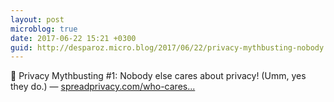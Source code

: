 ```yaml
---
layout: post
microblog: true
date: 2017-06-22 15:21 +0300
guid: http://desparoz.micro.blog/2017/06/22/privacy-mythbusting-nobody.html
---
```

🔗 Privacy Mythbusting #1: Nobody else cares about privacy! (Umm, yes they do.) — [spreadprivacy.com/who-cares...](https://spreadprivacy.com/who-cares-about-privacy-1606f4068a98?source=ifttt--------------2&gi=64eb7b0e4426)
